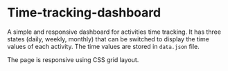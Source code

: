 # Time-tracking-dashboard

A simple and responsive dashboard for activities time tracking. It has three states (daily, weekly, monthly) that can be switched to
display the time values of each activity. The time values are stored in `data.json` file.  

The page is responsive using CSS grid layout.
